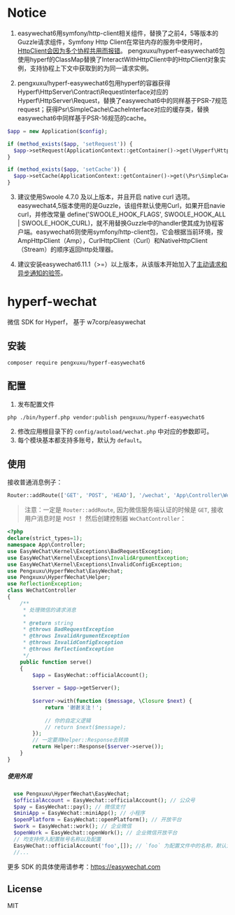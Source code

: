 # Notice
1. easywechat6用symfony/http-client相关组件，替换了之前4，5等版本的Guzzle请求组件，Symfony Http Client在常驻内存的服务中使用时，[HttpClient会因为多个协程共用而报错](https://wiki.swoole.com/#/coroutine/notice?id=%e5%9c%a8%e5%a4%9a%e4%b8%aa%e5%8d%8f%e7%a8%8b%e9%97%b4%e5%85%b1%e7%94%a8%e4%b8%80%e4%b8%aa%e8%bf%9e%e6%8e%a5)。 pengxuxu/hyperf-easywechat6包使用hyperf的ClassMap替换了InteractWithHttpClient中的HttpClient对象实例，支持协程上下文中获取到的为同一请求实例。

2. pengxuxu/hyperf-easywechat6包用hyperf的容器获得Hyperf\HttpServer\Contract\RequestInterface对应的Hyperf\HttpServer\Request，替换了easywechat6中的同样基于PSR-7规范request；获得Psr\SimpleCache\CacheInterface对应的缓存类，替换easywechat6中同样基于PSR-16规范的cache。
  ```php
  $app = new Application($config);

  if (method_exists($app, 'setRequest')) {
    $app->setRequest(ApplicationContext::getContainer()->get(\Hyperf\HttpServer\Contract\RequestInterface));
  }

  if (method_exists($app, 'setCache')) {
    $app->setCache(ApplicationContext::getContainer()->get(\Psr\SimpleCache\CacheInterface::class)
  }
  ```

3. 建议使用Swoole 4.7.0 及以上版本，并且开启 native curl 选项。easywechat4,5版本使用的是Guzzle，该组件默认使用Curl，如果开启navie curl，并修改常量 define('SWOOLE_HOOK_FLAGS', SWOOLE_HOOK_ALL | SWOOLE_HOOK_CURL)，就不用替换Guzzle中的handler使其成为协程客户端。easywechat6则使用symfony/http-client包，它会根据当前环境，按AmpHttpClient（Amp），CurlHttpClient（Curl）和NativeHttpClient（Stream）的顺序返回http处理器。

4. 建议安装easywechat6.11.1（>=）以上版本，从该版本开始加入了[主动请求和异步通知的验签](https://easywechat.com/6.x/pay/index.html#%E4%B8%80%E4%BA%9B%E5%8F%AF%E8%83%BD%E4%BC%9A%E7%94%A8%E5%88%B0%E7%9A%84)。
# hyperf-wechat

微信 SDK for Hyperf， 基于 w7corp/easywechat

## 安装

~~~shell script
composer require pengxuxu/hyperf-easywechat6 
~~~

## 配置

1. 发布配置文件

~~~shell script
php ./bin/hyperf.php vendor:publish pengxuxu/hyperf-easywechat6
~~~

2. 修改应用根目录下的 `config/autoload/wechat.php` 中对应的参数即可。
3. 每个模块基本都支持多账号，默认为 `default`。

## 使用

接收普通消息例子：

```php
Router::addRoute(['GET', 'POST', 'HEAD'], '/wechat', 'App\Controller\WeChatController@serve');
```

> 注意：一定是 `Router::addRoute`, 因为微信服务端认证的时候是 `GET`, 接收用户消息时是 `POST` ！ 然后创建控制器 `WeChatController`：

```php
<?php
declare(strict_types=1);
namespace App\Controller;
use EasyWeChat\Kernel\Exceptions\BadRequestException;
use EasyWeChat\Kernel\Exceptions\InvalidArgumentException;
use EasyWeChat\Kernel\Exceptions\InvalidConfigException;
use Pengxuxu\HyperfWechat\EasyWechat;
use Pengxuxu\HyperfWechat\Helper;
use ReflectionException;
class WeChatController
{
    /**
     * 处理微信的请求消息
     *
     * @return string
     * @throws BadRequestException
     * @throws InvalidArgumentException
     * @throws InvalidConfigException
     * @throws ReflectionException
     */
    public function serve()
    {
        $app = EasyWechat::officialAccount();
        
        $server = $app->getServer();
        
        $server->with(function ($message, \Closure $next) {
            return '谢谢关注！';
            
            // 你的自定义逻辑
            // return $next($message);
        });
        // 一定要用Helper::Response去转换
        return Helper::Response($server->serve());
    }
}
```

##### 使用外观

```php
  use Pengxuxu\HyperfWechat\EasyWechat;
  $officialAccount = EasyWechat::officialAccount(); // 公众号
  $pay = EasyWechat::pay(); // 微信支付
  $miniApp = EasyWechat::miniApp(); // 小程序
  $openPlatform = EasyWechat::openPlatform(); // 开放平台
  $work = EasyWechat::work(); // 企业微信
  $openWork = EasyWechat::openWork(); // 企业微信开放平台  
  // 均支持传入配置账号名称以及配置
  EasyWeChat::officialAccount('foo',[]); // `foo` 为配置文件中的名称，默认为 `default`。`[]` 可覆盖账号配置
  //...
```

更多 SDK 的具体使用请参考：https://easywechat.com

## License

MIT

